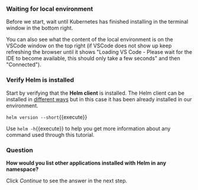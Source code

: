 ### Waiting for local environment

Before we start, wait until Kubernetes has finished installing in the terminal window in the bottom right. 

You can also see what the content of the local environment is on the VSCode window on the top right (if VSCode does not show up keep refreshing the browser until it shows "Loading VS Code - Please wait for the IDE to become available, this should only take a few seconds" and then "Connected"). 

### Verify Helm is installed

Start by verifying that the **Helm client** is installed. The Helm client can be installed in [different ways](https://helm.sh/docs/intro/install/) but in this case it has been already installed in our environment.

`helm version --short`{{execute}}

Use `helm -h`{{execute}} to help you  get more information about any command used through this tutorial.

### Question

**How would you list other applications installed with Helm in any namespace?**

Click *Continue* to see the answer in the next step.
